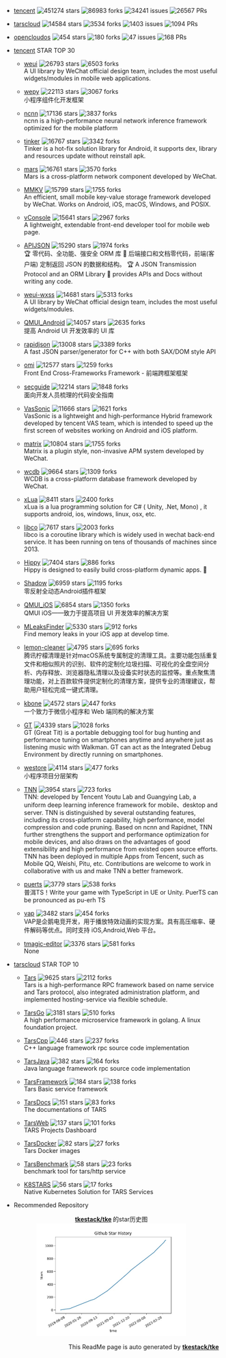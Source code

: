 
+ [tencent](https://github.com/tencent)
![451274 stars](https://img.shields.io/badge/Stars-451274-green)
![86983 forks](https://img.shields.io/badge/Forks-86983-green)
![34241 issues](https://img.shields.io/badge/Issues-34241-green)
![26567 PRs](https://img.shields.io/badge/PRs-26567-green)

+ [tarscloud](https://github.com/tarscloud)
![14584 stars](https://img.shields.io/badge/Stars-14584-green)
![3534 forks](https://img.shields.io/badge/Forks-3534-green)
![1403 issues](https://img.shields.io/badge/Issues-1403-green)
![1094 PRs](https://img.shields.io/badge/PRs-1094-green)

+ [opencloudos](https://github.com/opencloudos)
![454 stars](https://img.shields.io/badge/Stars-454-green)
![180 forks](https://img.shields.io/badge/Forks-180-green)
![47 issues](https://img.shields.io/badge/Issues-47-green)
![168 PRs](https://img.shields.io/badge/PRs-168-green)



+ [tencent](https://github.com/tencent) STAR TOP 30
    
    + [weui](https://github.com/tencent/weui) 
    ![26793 stars](https://img.shields.io/badge/Stars-26793-green)
    ![6503 forks](https://img.shields.io/badge/Forks-6503-green)  
    A UI library by WeChat official design team, includes the most useful widgets/modules in mobile web applications.
    
    + [wepy](https://github.com/tencent/wepy) 
    ![22113 stars](https://img.shields.io/badge/Stars-22113-green)
    ![3067 forks](https://img.shields.io/badge/Forks-3067-green)  
    小程序组件化开发框架
    
    + [ncnn](https://github.com/tencent/ncnn) 
    ![17136 stars](https://img.shields.io/badge/Stars-17136-green)
    ![3837 forks](https://img.shields.io/badge/Forks-3837-green)  
    ncnn is a high-performance neural network inference framework optimized for the mobile platform
    
    + [tinker](https://github.com/tencent/tinker) 
    ![16767 stars](https://img.shields.io/badge/Stars-16767-green)
    ![3342 forks](https://img.shields.io/badge/Forks-3342-green)  
    Tinker is a hot-fix solution library for Android, it supports dex, library and resources update without reinstall apk.
    
    + [mars](https://github.com/tencent/mars) 
    ![16761 stars](https://img.shields.io/badge/Stars-16761-green)
    ![3570 forks](https://img.shields.io/badge/Forks-3570-green)  
    Mars is a cross-platform network component  developed by WeChat.
    
    + [MMKV](https://github.com/tencent/MMKV) 
    ![15799 stars](https://img.shields.io/badge/Stars-15799-green)
    ![1755 forks](https://img.shields.io/badge/Forks-1755-green)  
    An efficient, small mobile key-value storage framework developed by WeChat. Works on Android, iOS, macOS, Windows, and POSIX.
    
    + [vConsole](https://github.com/tencent/vConsole) 
    ![15641 stars](https://img.shields.io/badge/Stars-15641-green)
    ![2967 forks](https://img.shields.io/badge/Forks-2967-green)  
    A lightweight, extendable front-end developer tool for mobile web page.
    
    + [APIJSON](https://github.com/tencent/APIJSON) 
    ![15290 stars](https://img.shields.io/badge/Stars-15290-green)
    ![1974 forks](https://img.shields.io/badge/Forks-1974-green)  
    🏆 零代码、全功能、强安全 ORM 库 🚀 后端接口和文档零代码，前端(客户端) 定制返回 JSON 的数据和结构。 🏆 A JSON Transmission Protocol and an ORM Library 🚀  provides APIs and Docs without writing any code.
    
    + [weui-wxss](https://github.com/tencent/weui-wxss) 
    ![14681 stars](https://img.shields.io/badge/Stars-14681-green)
    ![5313 forks](https://img.shields.io/badge/Forks-5313-green)  
    A UI library by WeChat official design team, includes the most useful widgets/modules.
    
    + [QMUI_Android](https://github.com/tencent/QMUI_Android) 
    ![14057 stars](https://img.shields.io/badge/Stars-14057-green)
    ![2635 forks](https://img.shields.io/badge/Forks-2635-green)  
    提高 Android UI 开发效率的 UI 库
    
    + [rapidjson](https://github.com/tencent/rapidjson) 
    ![13008 stars](https://img.shields.io/badge/Stars-13008-green)
    ![3389 forks](https://img.shields.io/badge/Forks-3389-green)  
    A fast JSON parser/generator for C++ with both SAX/DOM style API
    
    + [omi](https://github.com/tencent/omi) 
    ![12577 stars](https://img.shields.io/badge/Stars-12577-green)
    ![1259 forks](https://img.shields.io/badge/Forks-1259-green)  
     Front End Cross-Frameworks Framework - 前端跨框架框架
    
    + [secguide](https://github.com/tencent/secguide) 
    ![12214 stars](https://img.shields.io/badge/Stars-12214-green)
    ![1848 forks](https://img.shields.io/badge/Forks-1848-green)  
    面向开发人员梳理的代码安全指南
    
    + [VasSonic](https://github.com/tencent/VasSonic) 
    ![11666 stars](https://img.shields.io/badge/Stars-11666-green)
    ![1621 forks](https://img.shields.io/badge/Forks-1621-green)  
    VasSonic is a lightweight and high-performance Hybrid framework developed by tencent VAS team, which is intended to speed up the first screen of websites working on Android and iOS platform. 
    
    + [matrix](https://github.com/tencent/matrix) 
    ![10804 stars](https://img.shields.io/badge/Stars-10804-green)
    ![1755 forks](https://img.shields.io/badge/Forks-1755-green)  
    Matrix is a plugin style, non-invasive APM system developed by WeChat.
    
    + [wcdb](https://github.com/tencent/wcdb) 
    ![9664 stars](https://img.shields.io/badge/Stars-9664-green)
    ![1309 forks](https://img.shields.io/badge/Forks-1309-green)  
    WCDB is a cross-platform database framework developed by WeChat.
    
    + [xLua](https://github.com/tencent/xLua) 
    ![8411 stars](https://img.shields.io/badge/Stars-8411-green)
    ![2400 forks](https://img.shields.io/badge/Forks-2400-green)  
    xLua is a lua programming solution for  C# ( Unity, .Net, Mono) , it supports android, ios, windows, linux, osx, etc.
    
    + [libco](https://github.com/tencent/libco) 
    ![7617 stars](https://img.shields.io/badge/Stars-7617-green)
    ![2003 forks](https://img.shields.io/badge/Forks-2003-green)  
    libco is a coroutine library which is widely used in wechat  back-end service. It has been running on tens of thousands of machines since 2013.
    
    + [Hippy](https://github.com/tencent/Hippy) 
    ![7404 stars](https://img.shields.io/badge/Stars-7404-green)
    ![886 forks](https://img.shields.io/badge/Forks-886-green)  
    Hippy is designed to easily build cross-platform dynamic apps. 👏
    
    + [Shadow](https://github.com/tencent/Shadow) 
    ![6959 stars](https://img.shields.io/badge/Stars-6959-green)
    ![1195 forks](https://img.shields.io/badge/Forks-1195-green)  
    零反射全动态Android插件框架
    
    + [QMUI_iOS](https://github.com/tencent/QMUI_iOS) 
    ![6854 stars](https://img.shields.io/badge/Stars-6854-green)
    ![1350 forks](https://img.shields.io/badge/Forks-1350-green)  
    QMUI iOS——致力于提高项目 UI 开发效率的解决方案
    
    + [MLeaksFinder](https://github.com/tencent/MLeaksFinder) 
    ![5330 stars](https://img.shields.io/badge/Stars-5330-green)
    ![912 forks](https://img.shields.io/badge/Forks-912-green)  
    Find memory leaks in your iOS app at develop time.
    
    + [lemon-cleaner](https://github.com/tencent/lemon-cleaner) 
    ![4795 stars](https://img.shields.io/badge/Stars-4795-green)
    ![695 forks](https://img.shields.io/badge/Forks-695-green)  
    腾讯柠檬清理是针对macOS系统专属制定的清理工具。主要功能包括重复文件和相似照片的识别、软件的定制化垃圾扫描、可视化的全盘空间分析、内存释放、浏览器隐私清理以及设备实时状态的监控等。重点聚焦清理功能，对上百款软件提供定制化的清理方案，提供专业的清理建议，帮助用户轻松完成一键式清理。
    
    + [kbone](https://github.com/tencent/kbone) 
    ![4572 stars](https://img.shields.io/badge/Stars-4572-green)
    ![447 forks](https://img.shields.io/badge/Forks-447-green)  
    一个致力于微信小程序和 Web 端同构的解决方案
    
    + [GT](https://github.com/tencent/GT) 
    ![4339 stars](https://img.shields.io/badge/Stars-4339-green)
    ![1028 forks](https://img.shields.io/badge/Forks-1028-green)  
    GT (Great Tit) is a portable debugging tool for bug hunting and performance tuning on smartphones anytime and anywhere just as listening music with Walkman. GT can act as the Integrated Debug Environment by directly running on smartphones.
    
    + [westore](https://github.com/tencent/westore) 
    ![4114 stars](https://img.shields.io/badge/Stars-4114-green)
    ![477 forks](https://img.shields.io/badge/Forks-477-green)  
    小程序项目分层架构
    
    + [TNN](https://github.com/tencent/TNN) 
    ![3954 stars](https://img.shields.io/badge/Stars-3954-green)
    ![723 forks](https://img.shields.io/badge/Forks-723-green)  
    TNN: developed by Tencent Youtu Lab and Guangying Lab, a uniform deep learning inference framework for mobile、desktop and server. TNN is distinguished by several outstanding features, including its cross-platform capability, high performance, model compression and code pruning. Based on ncnn and Rapidnet, TNN further strengthens the support and performance optimization for mobile devices, and also draws on the advantages of good extensibility and high performance from existed open source efforts. TNN has been deployed in multiple Apps from Tencent, such as Mobile QQ, Weishi, Pitu, etc. Contributions are welcome to work in collaborative with us and make TNN a better framework. 
    
    + [puerts](https://github.com/tencent/puerts) 
    ![3779 stars](https://img.shields.io/badge/Stars-3779-green)
    ![538 forks](https://img.shields.io/badge/Forks-538-green)  
    普洱TS！Write your game with TypeScript in UE or Unity. PuerTS can be pronounced as pu-erh TS
    
    + [vap](https://github.com/tencent/vap) 
    ![3482 stars](https://img.shields.io/badge/Stars-3482-green)
    ![454 forks](https://img.shields.io/badge/Forks-454-green)  
    VAP是企鹅电竞开发，用于播放特效动画的实现方案。具有高压缩率、硬件解码等优点。同时支持 iOS,Android,Web 平台。
    
    + [tmagic-editor](https://github.com/tencent/tmagic-editor) 
    ![3376 stars](https://img.shields.io/badge/Stars-3376-green)
    ![581 forks](https://img.shields.io/badge/Forks-581-green)  
    None
    

+ [tarscloud](https://github.com/tarscloud) STAR TOP 10
    
    + [Tars](https://github.com/tarscloud/Tars) 
    ![9625 stars](https://img.shields.io/badge/Stars-9625-green)
    ![2112 forks](https://img.shields.io/badge/Forks-2112-green)  
    Tars is a high-performance RPC framework based on name service and Tars protocol, also integrated administration platform, and implemented hosting-service via flexible schedule.
    
    + [TarsGo](https://github.com/tarscloud/TarsGo) 
    ![3181 stars](https://img.shields.io/badge/Stars-3181-green)
    ![510 forks](https://img.shields.io/badge/Forks-510-green)  
    A  high performance microservice  framework  in golang. A linux foundation project.
    
    + [TarsCpp](https://github.com/tarscloud/TarsCpp) 
    ![446 stars](https://img.shields.io/badge/Stars-446-green)
    ![237 forks](https://img.shields.io/badge/Forks-237-green)  
    C++ language framework rpc source code implementation
    
    + [TarsJava](https://github.com/tarscloud/TarsJava) 
    ![382 stars](https://img.shields.io/badge/Stars-382-green)
    ![164 forks](https://img.shields.io/badge/Forks-164-green)  
    Java language framework rpc source code implementation
    
    + [TarsFramework](https://github.com/tarscloud/TarsFramework) 
    ![184 stars](https://img.shields.io/badge/Stars-184-green)
    ![138 forks](https://img.shields.io/badge/Forks-138-green)  
    Tars Basic service framework
    
    + [TarsDocs](https://github.com/tarscloud/TarsDocs) 
    ![151 stars](https://img.shields.io/badge/Stars-151-green)
    ![83 forks](https://img.shields.io/badge/Forks-83-green)  
    The documentations of TARS
    
    + [TarsWeb](https://github.com/tarscloud/TarsWeb) 
    ![137 stars](https://img.shields.io/badge/Stars-137-green)
    ![101 forks](https://img.shields.io/badge/Forks-101-green)  
    TARS Projects Dashboard
    
    + [TarsDocker](https://github.com/tarscloud/TarsDocker) 
    ![82 stars](https://img.shields.io/badge/Stars-82-green)
    ![27 forks](https://img.shields.io/badge/Forks-27-green)  
    Tars Docker  images
    
    + [TarsBenchmark](https://github.com/tarscloud/TarsBenchmark) 
    ![58 stars](https://img.shields.io/badge/Stars-58-green)
    ![23 forks](https://img.shields.io/badge/Forks-23-green)  
    benchmark tool for tars/http service
    
    + [K8STARS](https://github.com/tarscloud/K8STARS) 
    ![56 stars](https://img.shields.io/badge/Stars-56-green)
    ![17 forks](https://img.shields.io/badge/Forks-17-green)  
    Native Kubernetes  Solution for TARS Services
    


+ Recommended Repository  
<p align="center">
      <strong>
        <a href="https://github.com/tkestack/tke" target="_blank">tkestack/tke</a>
      </strong>  的star历史图
  <br>
  <img src="https://raw.githubusercontent.com/ButterAndButterfly/GithubTools/master/data/stars_history.jpg" width="350px"></img>    
</p>

<p align="right">
      This ReadMe page is auto generated by 
      <strong>
        <a href="https://github.com/tkestack/tke" target="_blank">tkestack/tke</a><br>
      </strong>   
</p>